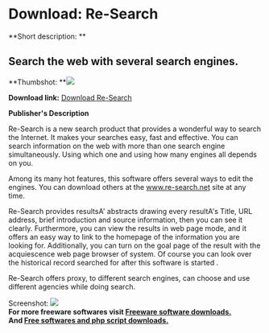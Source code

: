 # Download: Re-Search

**Short description: **

## Search the web with several search engines.

  
**Thumbshot: **![](http://www.freewarefiles.com/screenshot/re-search_md.gif)   
  
**Download link:** [Download Re-Search](http://freesoftwares.boysofts.com/Re-Search_program_9298.html)  
  

**Publisher's Description**  
  

Re-Search is a new search product that provides a wonderful way to search the
Internet. It makes your searches easy, fast and effective. You can search
information on the web with more than one search engine simultaneously. Using
which one and using how many engines all depends on you.

Among its many hot features, this software offers several ways to edit the
engines. You can download others at the www.re-search.net site at any time.

Re-Search provides resultsA' abstracts drawing every resultA's Title, URL
address, brief introduction and source information, then you can see it
clearly. Furthermore, you can view the results in web page mode, and it offers
an easy way to link to the homepage of the information you are looking for.
Additionally, you can turn on the goal page of the result with the
acquiescence web page browser of system. Of course you can look over the
historical record searched for after this software is started .

Re-Search offers proxy, to different search engines, can choose and use
different agencies while doing search.

  
  
Screenshot: ![](http://www.freewarefiles.com/screenshot/re-search.gif)  
**For more freeware softwares visit [Freeware software downloads.](http://freesoftwares.boysofts.com/)**   
**And [Free softwares and php script downloads.](http://www.boysofts.com/)**

